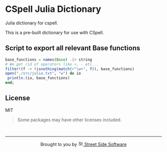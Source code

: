# CSpell Julia Dictionary

Julia dictionary for cspell.

This is a pre-built dictionary for use with CSpell.

<!--- @@inject: ../../static/requirements.md --->

<!--- @@inject: ./static/install.md --->

<!--- @@inject: ../../static/contributing.md --->

## Script to export all relevant Base functions

```julia
base_functions = names(Base) .|> string
# We get rid of operators like +, - etc...
filter!(f -> !isnothing(match(r"\w+", f)), base_functions)
open("./src/julia.txt", "w") do io
 println.(io, base_functions)
end;
```

## License

MIT

> Some packages may have other licenses included.

<!--- @@inject: ../../static/footer.md --->

<br/>

---

<p align="center">
Brought to you by <a href="https://streetsidesoftware.com" title="Street Side Software">
<img width="16" alt="Street Side Software Logo" src="https://i.imgur.com/CyduuVY.png" /> Street Side Software
</a>
</p>

<!--- @@inject-end: ../../static/footer.md --->
